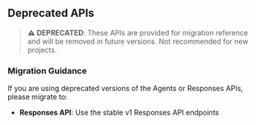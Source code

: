 ## Deprecated APIs

> **⚠️ DEPRECATED**: These APIs are provided for migration reference and will be removed in future versions. Not recommended for new projects.

### Migration Guidance

If you are using deprecated versions of the Agents or Responses APIs, please migrate to:

- **Responses API**: Use the stable v1 Responses API endpoints
